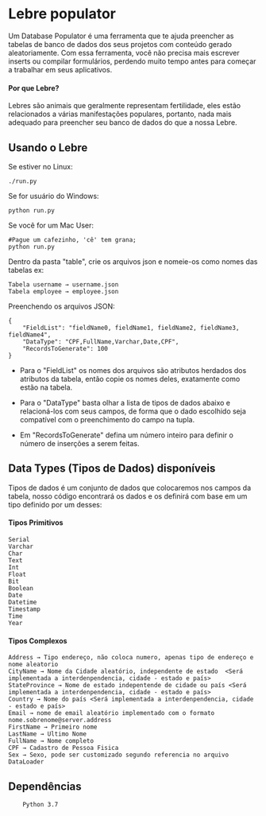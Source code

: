 # Lebre populator
Um Database Populator é uma ferramenta que te ajuda preencher as tabelas de banco de dados dos seus projetos com conteúdo gerado aleatoriamente. Com essa ferramenta, você não precisa mais escrever inserts ou compilar formulários, perdendo muito tempo antes para começar a trabalhar em seus aplicativos.

#### Por que Lebre?
Lebres são animais que geralmente representam fertilidade, eles estão relacionados a várias manifestações populares, portanto, nada mais adequado para preencher seu banco de dados do que a nossa Lebre.


## Usando o Lebre

Se estiver no Linux:

    ./run.py

Se for usuário do Windows:

    python run.py

Se você for um Mac User:

    #Pague um cafezinho, 'cê' tem grana;
    python run.py

Dentro da pasta "table", crie os arquivos json e nomeie-os como nomes das tabelas
ex:

    Tabela username → username.json
    Tabela employee → employee.json


Preenchendo os arquivos JSON:

    {
		"FieldList": "fieldName0, fieldName1, fieldName2, fieldName3, fieldName4",
		"DataType": "CPF,FullName,Varchar,Date,CPF",
		"RecordsToGenerate": 100
	}

 - Para o "FieldList" os nomes dos arquivos são atributos herdados dos atributos da tabela, então copie os nomes deles, exatamente como estão na tabela.

 - Para o "DataType" basta olhar a lista de tipos de dados abaixo e relacioná-los com seus campos, de forma que o dado escolhido seja compatível com o preenchimento do campo na tupla.

 - Em "RecordsToGenerate" defina um número inteiro para definir o número de inserções a serem feitas.

## Data Types (Tipos de Dados) disponíveis
Tipos de dados é um conjunto de dados que colocaremos nos campos da tabela, nosso código encontrará os dados e os definirá com base em um tipo definido por um desses:

 #### Tipos Primitivos
    Serial
    Varchar
    Char
    Text    
    Int
    Float
    Bit
    Boolean
    Date
    Datetime
    Timestamp
    Time
    Year

 #### Tipos Complexos
    Address → Tipo endereço, não coloca numero, apenas tipo de endereço e nome aleatorio
    CityName → Nome da Cidade aleatório, independente de estado  <Será implementada a interdenpendencia, cidade - estado e país>
    StateProvince → Nome de estado indepentende de cidade ou país <Será implementada a interdenpendencia, cidade - estado e país>
    Country → Nome do país <Será implementada a interdenpendencia, cidade - estado e país>
    Email → nome de email aleatório implementado com o formato nome.sobrenome@server.address
    FirstName → Primeiro nome
    LastName → Ultimo Nome
    FullName → Nome completo
    CPF → Cadastro de Pessoa Fisica 
    Sex → Sexo, pode ser customizado segundo referencia no arquivo DataLoader


## Dependências
        Python 3.7
